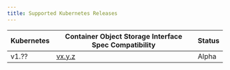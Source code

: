 ```yaml
---
title: Supported Kubernetes Releases
---
```


| Kubernetes | Container Object Storage Interface Spec Compatibility | Status |
| ---------- | -------- | ------ |
| v1.??      | [vx.y.z](http://example.com) | Alpha  |
